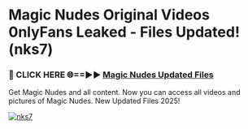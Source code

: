 # Magic Nudes Original Videos 0nlyFans Leaked - Files Updated! (nks7)

<h3>🔴 CLICK HERE 🌐==►► <a href="https://tinyurl.com/y5r63du9" rel="nofollow">Magic Nudes Updated Files</a></h3>

Get Magic Nudes and all content. Now you can access all videos and pictures of Magic Nudes. New Updated Files 2025!

[![nks7](https://i.imgur.com/UVo9nyh.gif)](https://tinyurl.com/y5r63du9)